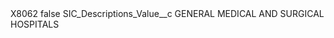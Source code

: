 <?xml version="1.0" encoding="UTF-8"?>
<CustomMetadata xmlns="http://soap.sforce.com/2006/04/metadata" xmlns:xsi="http://www.w3.org/2001/XMLSchema-instance" xmlns:xsd="http://www.w3.org/2001/XMLSchema">
    <label>X8062</label>
    <protected>false</protected>
    <values>
        <field>SIC_Descriptions_Value__c</field>
        <value xsi:type="xsd:string">GENERAL MEDICAL AND SURGICAL HOSPITALS</value>
    </values>
</CustomMetadata>
